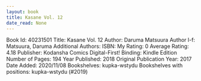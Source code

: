 ```yaml
---
layout: book
title: Kasane Vol. 12
date_read: None
---
```


Book Id: 40231501
Title: Kasane Vol. 12
Author: Daruma Matsuura
Author l-f: Matsuura, Daruma
Additional Authors: 
ISBN: 
My Rating: 0
Average Rating: 4.18
Publisher: Kodansha Comics Digital-First!
Binding: Kindle Edition
Number of Pages: 194
Year Published: 2018
Original Publication Year: 2017
Date Added: 2020/11/08
Bookshelves: kupka-wstydu
Bookshelves with positions: kupka-wstydu (#2019)

